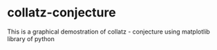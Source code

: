 # collatz-conjecture
This is a graphical demostration of collatz - conjecture using matplotlib library of python
